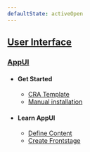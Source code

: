 ```yaml
---
defaultState: activeOpen
---
```


## [User Interface](./index.md)

### [AppUI](./appui/index.md)

- #### Get Started

  - [CRA Template](./appui/get-started.md#cra-template)
  - [Manual installation](./appui/get-started.md#manual-installation)

- #### Learn AppUI

  - [Define Content](./appui/content-control.md)
  - [Create Frontstage](./appui/frontstage.md)
